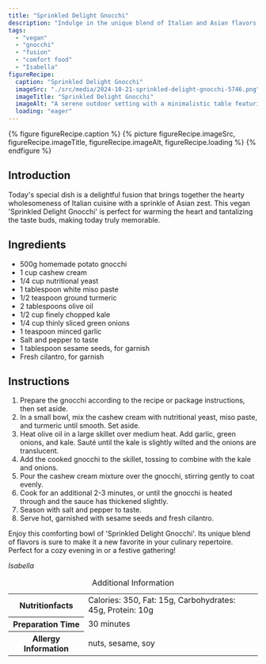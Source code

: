 ```yaml
---
title: "Sprinkled Delight Gnocchi"
description: "Indulge in the unique blend of Italian and Asian flavors with our vegan Sprinkled Delight Gnocchi, perfect for a special day."
tags:
  - "vegan"
  - "gnocchi"
  - "fusion"
  - "comfort food"
  - "Isabella"
figureRecipe: 
  caption: "Sprinkled Delight Gnocchi"
  imageSrc: "./src/media/2024-10-21-sprinkled-delight-gnocchi-5746.png"
  imageTitle: "Sprinkled Delight Gnocchi"
  imageAlt: "A serene outdoor setting with a minimalistic table featuring Sprinkled Delight Gnocchi. Bright green kale, creamy sauce, sesame seeds, and fresh cilantro are highlighted."
  loading: "eager"
---
```


{% figure figureRecipe.caption %}
{% picture figureRecipe.imageSrc, figureRecipe.imageTitle, figureRecipe.imageAlt, figureRecipe.loading %}
{% endfigure %}

## Introduction

Today's special dish is a delightful fusion that brings together the hearty wholesomeness of Italian cuisine with a sprinkle of Asian zest. This vegan 'Sprinkled Delight Gnocchi' is perfect for warming the heart and tantalizing the taste buds, making today truly memorable.

## Ingredients

- 500g homemade potato gnocchi
- 1 cup cashew cream
- 1/4 cup nutritional yeast
- 1 tablespoon white miso paste
- 1/2 teaspoon ground turmeric
- 2 tablespoons olive oil
- 1/2 cup finely chopped kale
- 1/4 cup thinly sliced green onions
- 1 teaspoon minced garlic
- Salt and pepper to taste
- 1 tablespoon sesame seeds, for garnish
- Fresh cilantro, for garnish

## Instructions

1. Prepare the gnocchi according to the recipe or package instructions, then set aside.
2. In a small bowl, mix the cashew cream with nutritional yeast, miso paste, and turmeric until smooth. Set aside.
3. Heat olive oil in a large skillet over medium heat. Add garlic, green onions, and kale. Sauté until the kale is slightly wilted and the onions are translucent.
4. Add the cooked gnocchi to the skillet, tossing to combine with the kale and onions.
5. Pour the cashew cream mixture over the gnocchi, stirring gently to coat evenly.
6. Cook for an additional 2-3 minutes, or until the gnocchi is heated through and the sauce has thickened slightly.
7. Season with salt and pepper to taste.
8. Serve hot, garnished with sesame seeds and fresh cilantro.

Enjoy this comforting bowl of 'Sprinkled Delight Gnocchi'. Its unique blend of flavors is sure to make it a new favorite in your culinary repertoire. Perfect for a cozy evening in or a festive gathering!

*Isabella*

<table><caption class='sr-only'>Additional Information</caption><tr><th>Nutritionfacts</th><td>Calories: 350, Fat: 15g, Carbohydrates: 45g, Protein: 10g&nbsp;</td></tr><tr><th>Preparation Time</th><td>30 minutes&nbsp;</td></tr><tr><th>Allergy Information</th><td>nuts, sesame, soy&nbsp;</td></tr></table>

